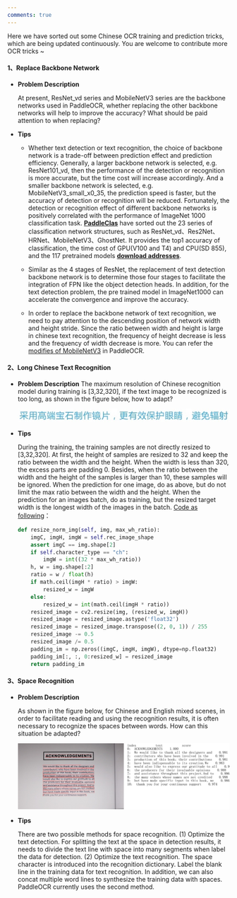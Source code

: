 ```yaml
---
comments: true
---
```


Here we have sorted out some Chinese OCR training and prediction tricks, which are being updated continuously. You are welcome to contribute more OCR tricks ~

#### 1、Replace Backbone Network

- **Problem Description**

  At present, ResNet_vd series and MobileNetV3 series are the backbone networks used in PaddleOCR, whether replacing the other backbone networks will help to improve the accuracy? What should be paid attention to when replacing?

- **Tips**
    - Whether text detection or text recognition, the choice of backbone network is a trade-off between prediction effect and prediction efficiency. Generally, a larger backbone network is selected, e.g. ResNet101_vd, then the performance of the detection or recognition is more accurate, but the time cost will increase accordingly. And a smaller backbone network is selected, e.g. MobileNetV3_small_x0_35, the prediction speed is faster, but the accuracy of detection or recognition will be reduced. Fortunately, the detection or recognition effect of different backbone networks is positively correlated with the performance of ImageNet 1000 classification task. [**PaddleClas**](https://github.com/PaddlePaddle/PaddleClas/blob/release/2.3/docs/en/models/models_intro_en.md) have sorted out the 23 series of classification network structures, such as ResNet_vd、Res2Net、HRNet、MobileNetV3、GhostNet. It provides the top1 accuracy of classification, the time cost of GPU(V100 and T4) and CPU(SD 855), and the 117 pretrained models [**download addresses**](https://paddleclas-en.readthedocs.io/en/latest/models/models_intro_en.html).

    - Similar as the 4 stages of ResNet, the replacement of text detection backbone network is to determine those four stages to facilitate the integration of FPN like the object detection heads. In addition, for the text detection problem, the pre trained model in ImageNet1000 can accelerate the convergence and improve the accuracy.

    - In order to replace the backbone network of text recognition, we need to pay attention to the descending position of network width and height stride. Since the ratio between width and height is large in chinese text recognition, the frequency of height decrease is less and the frequency of width decrease is more. You can refer the [modifies of MobileNetV3](https://github.com/PaddlePaddle/PaddleOCR/blob/develop/ppocr/modeling/backbones/rec_mobilenet_v3.py) in PaddleOCR.

#### 2、Long Chinese Text Recognition

- **Problem Description**
  The maximum resolution of Chinese recognition model during training is [3,32,320], if the text image to be recognized is too long, as shown in the figure below, how to adapt?

  ![img](./images/long_text_examples.jpg)

- **Tips**

  During the training, the training samples are not directly resized to [3,32,320]. At first, the height of samples are resized to 32 and keep the ratio between the width and the height. When the width is less than 320, the excess parts are padding 0. Besides, when the ratio between the width and the height of the samples is larger than 10, these samples will be ignored. When the prediction for one image, do as above, but do not limit the max ratio between the width and the height. When the prediction for an images batch, do as training, but the resized target width is the longest width of the images in the batch. [Code as following](https://github.com/PaddlePaddle/PaddleOCR/blob/develop/tools/infer/predict_rec.py)：

  ```python linenums="1"
  def resize_norm_img(self, img, max_wh_ratio):
      imgC, imgH, imgW = self.rec_image_shape
      assert imgC == img.shape[2]
      if self.character_type == "ch":
          imgW = int((32 * max_wh_ratio))
      h, w = img.shape[:2]
      ratio = w / float(h)
      if math.ceil(imgH * ratio) > imgW:
          resized_w = imgW
      else:
          resized_w = int(math.ceil(imgH * ratio))
      resized_image = cv2.resize(img, (resized_w, imgH))
      resized_image = resized_image.astype('float32')
      resized_image = resized_image.transpose((2, 0, 1)) / 255
      resized_image -= 0.5
      resized_image /= 0.5
      padding_im = np.zeros((imgC, imgH, imgW), dtype=np.float32)
      padding_im[:, :, 0:resized_w] = resized_image
      return padding_im
  ```

#### 3、Space Recognition

- **Problem Description**

  As shown in the figure below, for Chinese and English mixed scenes, in order to facilitate reading and using the recognition results, it is often necessary to recognize the spaces between words. How can this situation be adapted?

  ![img](./images/en_paper.jpg)

- **Tips**

  There are two possible methods for space recognition. (1) Optimize the text detection. For splitting the text at the space in detection results, it needs to divide the text line with space into many segments when label the data for detection. (2) Optimize the text recognition. The space character is introduced into the recognition dictionary. Label the blank line in the training data for text recognition. In addition, we can also concat multiple word lines to synthesize the training data with spaces. PaddleOCR currently uses the second method.
